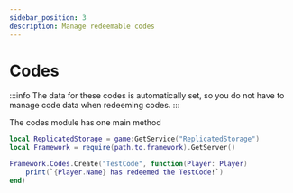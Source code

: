 ```yaml
---
sidebar_position: 3
description: Manage redeemable codes
---
```


# Codes

:::info
The data for these codes is automatically set, so you do not have to manage code data when redeeming codes.
:::

The codes module has one main method

```lua
local ReplicatedStorage = game:GetService("ReplicatedStorage")
local Framework = require(path.to.framework).GetServer()

Framework.Codes.Create("TestCode", function(Player: Player)
    print(`{Player.Name} has redeemed the TestCode!`)
end)
```